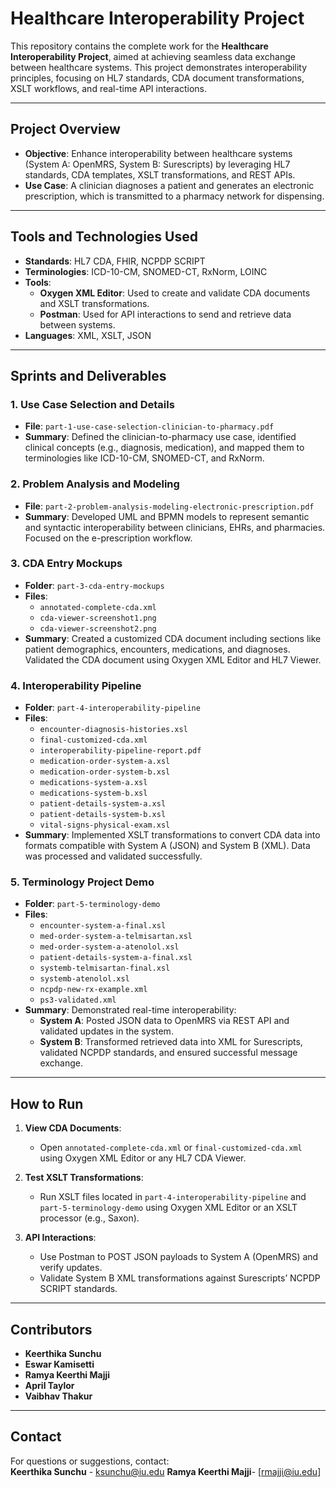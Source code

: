 # Healthcare Interoperability Project

This repository contains the complete work for the **Healthcare Interoperability Project**, aimed at achieving seamless data exchange between healthcare systems. This project demonstrates interoperability principles, focusing on HL7 standards, CDA document transformations, XSLT workflows, and real-time API interactions.

---

## Project Overview

- **Objective**: Enhance interoperability between healthcare systems (System A: OpenMRS, System B: Surescripts) by leveraging HL7 standards, CDA templates, XSLT transformations, and REST APIs.
- **Use Case**: A clinician diagnoses a patient and generates an electronic prescription, which is transmitted to a pharmacy network for dispensing.

---

## Tools and Technologies Used

- **Standards**: HL7 CDA, FHIR, NCPDP SCRIPT
- **Terminologies**: ICD-10-CM, SNOMED-CT, RxNorm, LOINC
- **Tools**:
  - **Oxygen XML Editor**: Used to create and validate CDA documents and XSLT transformations.
  - **Postman**: Used for API interactions to send and retrieve data between systems.
- **Languages**: XML, XSLT, JSON

---

## Sprints and Deliverables

### 1. Use Case Selection and Details
- **File**: `part-1-use-case-selection-clinician-to-pharmacy.pdf`
- **Summary**: Defined the clinician-to-pharmacy use case, identified clinical concepts (e.g., diagnosis, medication), and mapped them to terminologies like ICD-10-CM, SNOMED-CT, and RxNorm.

### 2. Problem Analysis and Modeling
- **File**: `part-2-problem-analysis-modeling-electronic-prescription.pdf`
- **Summary**: Developed UML and BPMN models to represent semantic and syntactic interoperability between clinicians, EHRs, and pharmacies. Focused on the e-prescription workflow.

### 3. CDA Entry Mockups
- **Folder**: `part-3-cda-entry-mockups`
- **Files**:
  - `annotated-complete-cda.xml`
  - `cda-viewer-screenshot1.png`
  - `cda-viewer-screenshot2.png`
- **Summary**: Created a customized CDA document including sections like patient demographics, encounters, medications, and diagnoses. Validated the CDA document using Oxygen XML Editor and HL7 Viewer.

### 4. Interoperability Pipeline
- **Folder**: `part-4-interoperability-pipeline`
- **Files**:
  - `encounter-diagnosis-histories.xsl`
  - `final-customized-cda.xml`
  - `interoperability-pipeline-report.pdf`
  - `medication-order-system-a.xsl`
  - `medication-order-system-b.xsl`
  - `medications-system-a.xsl`
  - `medications-system-b.xsl`
  - `patient-details-system-a.xsl`
  - `patient-details-system-b.xsl`
  - `vital-signs-physical-exam.xsl`
- **Summary**: Implemented XSLT transformations to convert CDA data into formats compatible with System A (JSON) and System B (XML). Data was processed and validated successfully.

### 5. Terminology Project Demo
- **Folder**: `part-5-terminology-demo`
- **Files**:
  - `encounter-system-a-final.xsl`
  - `med-order-system-a-telmisartan.xsl`
  - `med-order-system-a-atenolol.xsl`
  - `patient-details-system-a-final.xsl`
  - `systemb-telmisartan-final.xsl`
  - `systemb-atenolol.xsl`
  - `ncpdp-new-rx-example.xml`
  - `ps3-validated.xml`
- **Summary**: Demonstrated real-time interoperability:
  - **System A**: Posted JSON data to OpenMRS via REST API and validated updates in the system.
  - **System B**: Transformed retrieved data into XML for Surescripts, validated NCPDP standards, and ensured successful message exchange.

---

## How to Run

1. **View CDA Documents**:
   - Open `annotated-complete-cda.xml` or `final-customized-cda.xml` using Oxygen XML Editor or any HL7 CDA Viewer.
   
2. **Test XSLT Transformations**:
   - Run XSLT files located in `part-4-interoperability-pipeline` and `part-5-terminology-demo` using Oxygen XML Editor or an XSLT processor (e.g., Saxon).

3. **API Interactions**:
   - Use Postman to POST JSON payloads to System A (OpenMRS) and verify updates.
   - Validate System B XML transformations against Surescripts’ NCPDP SCRIPT standards.

---

## Contributors

- **Keerthika Sunchu**
- **Eswar Kamisetti**
- **Ramya Keerthi Majji**
- **April Taylor**
- **Vaibhav Thakur**

---

## Contact

For questions or suggestions, contact:  
**Keerthika Sunchu** - [ksunchu@iu.edu](mailto:ksunchu@iu.edu)
**Ramya Keerthi Majji**- [rmajji@iu.edu]

